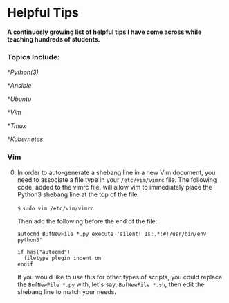 # Helpful Tips

**A continuosly growing list of helpful tips I have come across while teaching hundreds of students.**

### Topics Include:

*_Python(3)_

*_Ansible_

*_Ubuntu_

*_Vim_

*_Tmux_

*_Kubernetes_


### Vim

0. In order to auto-generate a shebang line in a new Vim document, you need to associate a file type in your `/etc/vim/vimrc` file. The following code, added to the vimrc file, will allow vim to immediately place the Python3 shebang line at the top of the file.

    `$` `sudo vim /etc/vim/vimrc`
    
    Then add the following before the end of the file:
    
    ```
    autocmd BufNewFile *.py execute 'silent! 1s:.*:#!/usr/bin/env python3'

    if has("autocmd")
      filetype plugin indent on
    endif
    ```
    
    If you would like to use this for other types of scripts, you could replace the `BufNewFile *.py` with, let's say, `BufNewFile *.sh`, then edit the shebang line to match your needs.

